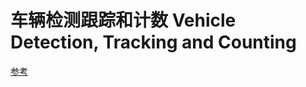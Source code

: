 # 车辆检测跟踪和计数 Vehicle Detection, Tracking and Counting
[参考](https://github.com/andrewssobral/simple_vehicle_counting)
